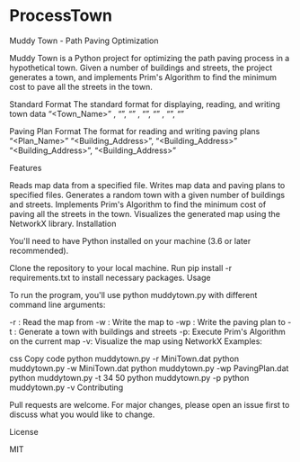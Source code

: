 # ProcessTown
Muddy Town - Path Paving Optimization

Muddy Town is a Python project for optimizing the path paving process in a hypothetical town. Given a number of buildings and streets, the project generates a town, and implements Prim's Algorithm to find the minimum cost to pave all the streets in the town.

Standard Format
        The standard format for displaying, reading, and writing town data
                “<Town_Name>”
                <Paving Cost>, “<Building>”, “<Building>”
                <Paving Cost>, “<Building>”, “<Building>”
                <Paving Cost>, “<Building>”, “<Building>”


Paving Plan Format
        The format for reading and writing paving plans
                “<Plan_Name>”
                “<Building_Address>”, “<Building_Address>”
                “<Building_Address>”, “<Building_Address>”

Features

Reads map data from a specified file.
Writes map data and paving plans to specified files.
Generates a random town with a given number of buildings and streets.
Implements Prim's Algorithm to find the minimum cost of paving all the streets in the town.
Visualizes the generated map using the NetworkX library.
Installation

You'll need to have Python installed on your machine (3.6 or later recommended).

Clone the repository to your local machine.
Run pip install -r requirements.txt to install necessary packages.
Usage

To run the program, you'll use python muddytown.py with different command line arguments:

-r <mapfile>: Read the map from <mapfile>
-w <mapfile>: Write the map to <mapfile>
-wp <mapfile>: Write the paving plan to <mapfile>
-t <buildings> <streets>: Generate a town with <buildings> buildings and <streets> streets
-p: Execute Prim's Algorithm on the current map
-v: Visualize the map using NetworkX
Examples:

css
Copy code
python muddytown.py -r MiniTown.dat
python muddytown.py -w MiniTown.dat
python muddytown.py -wp PavingPlan.dat
python muddytown.py -t 34 50
python muddytown.py -p
python muddytown.py -v
Contributing

Pull requests are welcome. For major changes, please open an issue first to discuss what you would like to change.

License

MIT
